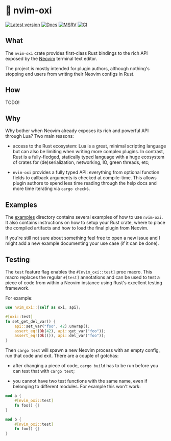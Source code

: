 # :link: nvim-oxi

[![Latest version]](https://crates.io/crates/nvim-oxi)
[![Docs]](https://docs.rs/nvim-oxi)
[![MSRV]](https://www.rust-lang.org/)
[![CI]](https://github.com/noib3/nvim-oxi/actions)

[Latest version]: https://img.shields.io/crates/v/nvim-oxi.svg
[Docs]: https://docs.rs/nvim-oxi/badge.svg
[MSRV]: https://img.shields.io/badge/rustc-1.62+-brightgreen.svg?&logo=rust
[CI]: https://github.com/noib3/nvim-oxi/actions/workflows/tests.yml/badge.svg

## What

The `nvim-oxi` crate provides first-class Rust bindings to the rich API exposed
by the [Neovim](https://neovim.io) terminal text editor.

The project is mostly intended for plugin authors, although nothing's stopping
end users from writing their Neovim configs in Rust.

## How

TODO!

## Why

Why bother when Neovim already exposes its rich and powerful API through Lua?
Two main reasons:

- access to the Rust ecosystem: Lua is a great, minimal scripting language but
  can also be limiting when writing more complex plugins. In contrast, Rust is
  a fully-fledged, statically typed language with a huge ecosystem of crates
  for (de)serialization, networking, IO, green threads, etc;

- `nvim-oxi` provides a fully typed API: everything from optional function
  fields to callback arguments is checked at compile-time. This allows plugin
  authors to spend less time reading through the help docs and more time
  iterating via `cargo check`s.

<!--
Lastly, there is possibly some performance to be gained by directly interacting
with the C code instead of serializing and deserializing MessagePack messages
like RPC plugins do. However the improvements are likely to not be noticeable
for most common tasks, and just having a
-->

## Examples

The [examples](https://github.com/noib3/nvim-oxi/tree/master/examples)
directory contains several examples of how to use `nvim-oxi`. It also contains
instructions on how to setup your Rust crate, where to place the compiled
artifacts and how to load the final plugin from Neovim.

If you're still not sure about something feel free to open a new issue and I
might add a new example documenting your use case (if it can be done).

## Testing

The `test` feature flag enables the `#[nvim_oxi::test]` proc macro. This macro
replaces the regular `#[test]` annotations and can be used to test a piece of
code from within a Neovim instance using Rust's excellent testing framework.

For example:

```rust
use nvim_oxi::{self as oxi, api};

#[oxi::test]
fn set_get_del_var() {
    api::set_var("foo", 42).unwrap();
    assert_eq!(Ok(42), api::get_var("foo"));
    assert_eq!(Ok(()), api::del_var("foo"));
}
```

Then `cargo test` will spawn a new Neovim process with an empty config, run
that code and exit. There are a couple of gotchas:

- after changing a piece of code, `cargo build` has to be run before you can
  test that with `cargo test`;

- you cannot have two test functions with the same name, even if belonging to
  different modules. For example this won't work:

```rust
mod a {
    #[nvim_oxi::test]
    fn foo() {}
}

mod b {
    #[nvim_oxi::test]
    fn foo() {}
}
```
